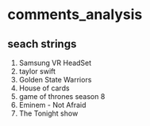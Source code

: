 # comments_analysis

## seach strings
1) Samsung VR HeadSet
2) taylor swift
3) Golden State Warriors
4) House of cards
5) game of thrones season 8
6) Eminem - Not Afraid
7) The Tonight show


